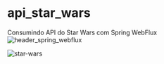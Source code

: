 # api_star_wars
Consumindo API do Star Wars com Spring WebFlux
![header_spring_webflux](https://user-images.githubusercontent.com/56279938/206941549-fe9e1871-d3a5-43f7-9fd7-75ae44949aa1.jpg)



![star-wars](https://user-images.githubusercontent.com/56279938/206941444-3ee2fda6-a671-473e-83de-4989fedd8c7b.png)
